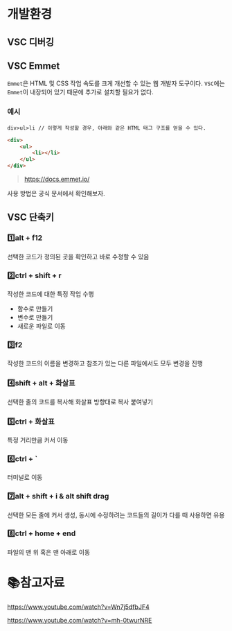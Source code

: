 # 개발환경

## VSC 디버깅

## VSC Emmet

`Emmet`은 HTML 및 CSS 작업 속도를 크게 개선할 수 있는 웹 개발자 도구이다. `VSC`에는 `Emmet`이 내장되어 있기 때문에 추가로 설치할 필요가 없다.

### 예시

```
div>ul>li // 이렇게 작성할 경우, 아래와 같은 HTML 태그 구조를 얻을 수 있다.
```

```html
<div>
    <ul>
        <li></li>
    </ul>
</div>
```

> https://docs.emmet.io/

사용 방법은 공식 문서에서 확인해보자.

## VSC 단축키

### 1️⃣alt + f12

선택한 코드가 정의된 곳을 확인하고 바로 수정할 수 있음

### 2️⃣ctrl + shift + r

작성한 코드에 대한 특정 작업 수행

- 함수로 만들기
- 변수로 만들기
- 새로운 파일로 이동

### 3️⃣f2

작성한 코드의 이름을 변경하고 참조가 있는 다른 파일에서도 모두 변경을 진행

### 4️⃣shift + alt + 화살표

선택한 줄의 코드를 복사해 화살표 방향대로 복사 붙여넣기

### 5️⃣ctrl + 화살표

특정 거리만큼 커서 이동

### 6️⃣ctrl + `

터미널로 이동

### 7️⃣alt + shift + i & alt shift drag

선택한 모든 줄에 커서 생성, 동시에 수정하려는 코드들의 길이가 다를 때 사용하면 유용

### 8️⃣ctrl + home + end

파일의 맨 위 혹은 맨 아래로 이동

# :books:참고자료

https://www.youtube.com/watch?v=Wn7j5dfbJF4

https://www.youtube.com/watch?v=mh-0twurNRE
